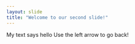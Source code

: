 ```yaml
---
layout: slide
title: "Welcome to our second slide!"
---
```

My text says hello
Use the left arrow to go back!